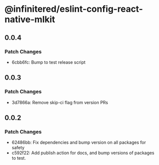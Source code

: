 # @infinitered/eslint-config-react-native-mlkit

## 0.0.4

### Patch Changes

- 6cbb6fc: Bump to test release script

## 0.0.3

### Patch Changes

- 3d7866a: Remove skip-ci flag from version PRs

## 0.0.2

### Patch Changes

- 62486bb: Fix dependencies and bump version on all packages for safety
- c592f22: Add publish action for docs, and bump versions of packages to test.
